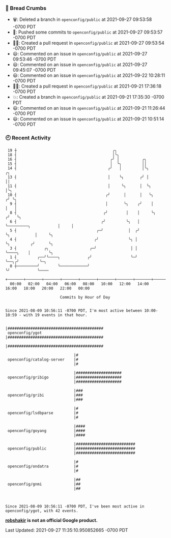 ### 🍞 Bread Crumbs

 * 🗑: Deleted a branch in `openconfig/public` at 2021-09-27 09:53:58 -0700 PDT
 * 🚢: Pushed some commits to `openconfig/public` at 2021-09-27 09:53:57 -0700 PDT
 * ✍🏼: Created a pull request in `openconfig/public` at 2021-09-27 09:53:54 -0700 PDT
 * 😃: Commented on an issue in `openconfig/public` at 2021-09-27 09:53:46 -0700 PDT
 * 😃: Commented on an issue in `openconfig/public` at 2021-09-27 09:45:07 -0700 PDT
 * 😃: Commented on an issue in `openconfig/public` at 2021-09-22 10:28:11 -0700 PDT
 * ✍🏼: Created a pull request in `openconfig/public` at 2021-09-21 17:36:18 -0700 PDT
 * 💥: Created a branch in `openconfig/public` at 2021-09-21 17:35:30 -0700 PDT
 * 😃: Commented on an issue in `openconfig/public` at 2021-09-21 11:26:44 -0700 PDT
 * 😃: Commented on an issue in `openconfig/public` at 2021-09-21 10:51:14 -0700 PDT

### 🕘 Recent Activity
```
 19 ┼                                          ╭╮
 18 ┤                                          │╰╮
 16 ┤                                         ╭╯ │          ╭╮
 15 ┤                                         │  ╰╮         ││
 14 ┤                                        ╭╯   │         │╰╮                           ╭╮
 13 ┤                                        │    ╰╮       ╭╯ │                           ││
 11 ┤                                        │     ╰╮      │  ╰╮                          │╰╮
 10 ┤                                       ╭╯      │      │   ╰╮                        ╭╯ ╰╮
  9 ┤                                       │       ╰╮    ╭╯    │                        │   │
  8 ┤                                      ╭╯        │    │     ╰╮                      ╭╯   ╰╮
  6 ┤                                     ╭╯         ╰╮   │      ╰─────────╮            │     │
  5 ┤                                   ╭─╯           │  ╭╯                ╰╮           │     ╰╮
  4 ┤                                  ╭╯             ╰╮ │                  ╰╮         ╭╯      ╰╮
  3 ┤            ╭╮                  ╭─╯               │ │                   ╰────╮    │        ╰╮
  1 ┤         ╭──╯╰────╮            ╭╯                 ╰─╯                        ╰──╮╭╯         ╰─╮
  0 ┼─────────╯        ╰────────────╯                                                ╰╯            ╰────
    +───────+───────+───────+───────+───────+───────+───────+───────+───────+───────+───────+───────+────
  00:00   02:00   04:00   06:00   08:00   10:00   12:00   14:00   16:00   18:00   20:00   22:00   00:00   

						Commits by Hour of Day


Since 2021-08-09 10:56:11 -0700 PDT, I'm most active between 10:00-10:59 - with 19 events in that hour.

```



```
                              |##########################################
 openconfig/ygot              |##########################################
                              |##########################################

                              |#
 openconfig/catalog-server    |#
                              |#

                              |####################
 openconfig/gribigo           |####################
                              |####################

                              |###
 openconfig/gribi             |###
                              |###

                              |#
 openconfig/lsdbparse         |#
                              |#

                              |####
 openconfig/goyang            |####
                              |####

                              |##########################
 openconfig/public            |##########################
                              |##########################

                              |#
 openconfig/ondatra           |#
                              |#

                              |##
 openconfig/gnmi              |##
                              |##



Since 2021-08-09 10:56:11 -0700 PDT, I've been most active in openconfig/ygot, with 42 events.

```
**[robshakir](mailto:robjs@google.com) is not an official Google product.**  


Last Updated: 2021-09-27 11:35:10.950852665 -0700 PDT
